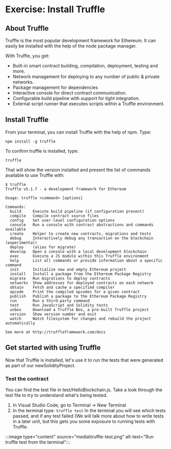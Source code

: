 # Exercise: Install Truffle

## About Truffle

Truffle is the most popular development framework for Ethereum. It can easily be installed with the help of the node package manager.

With Truffle, you get:

- Built-in smart contract building, compilation, deployment, testing and more.
- Network management for deploying to any number of public & private networks.
- Package management for dependencies
- Interactive console for direct contract communication.
- Configurable build pipeline with support for tight integration.
- External script runner that executes scripts within a Truffle environment.

## Install Truffle

From your terminal, you can install Truffle with the help of npm. Type:

`npm install -g truffle`

To confirm truffle is installed, type:

`truffle`

That will show the version installed and present the list of commands available to use Truffle with:

```solidity
$ truffle
Truffle v5.1.7 - a development framework for Ethereum

Usage: truffle <command> [options]

Commands:
  build     Execute build pipeline (if configuration present)
  compile   Compile contract source files
  config    Set user-level configuration options
  console   Run a console with contract abstractions and commands available
  create    Helper to create new contracts, migrations and tests
  debug     Interactively debug any transaction on the blockchain (experimental)
  deploy    (alias for migrate)
  develop   Open a console with a local development blockchain
  exec      Execute a JS module within this Truffle environment
  help      List all commands or provide information about a specific command
  init      Initialize new and empty Ethereum project
  install   Install a package from the Ethereum Package Registry
  migrate   Run migrations to deploy contracts
  networks  Show addresses for deployed contracts on each network
  obtain    Fetch and cache a specified compiler
  opcode    Print the compiled opcodes for a given contract
  publish   Publish a package to the Ethereum Package Registry
  run       Run a third-party command
  test      Run JavaScript and Solidity tests
  unbox     Download a Truffle Box, a pre-built Truffle project
  version   Show version number and exit
  watch     Watch filesystem for changes and rebuild the project automatically

See more at http://truffleframework.com/docs
```

## Get started with using Truffle

Now that Truffle is installed, let's use it to run the tests that were generated as part of our newSolidityProject.

### Test the contract

You can find the test file in test/HelloBlockchain.js. Take a look through the test file to try to understand what's being tested.

1. In Visual Studio Code, go to Terminal -> New Terminal
2. In the terminal type: `truffle test`
In the terminal you will see which tests passed, and if any test failed (We will talk more about how to write tests in a later unit, but this gets you some exposure to running tests with Truffle.

:::image type="content" source="media\truffle-test.png" alt-text="Run truffle test from the terminal":::
